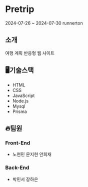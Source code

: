 # Pretrip
2024-07-26 ~ 2024-07-30 runnerton <Pre-Trip>

## 소개
여행 계획 반응형 웹 사이트 <br>


## 🖥️기술스택

- HTML
- CSS
- JavaScript
- Node.js
- Mysql
- Prisma


## 🔥팀원

### Front-End

- 노현민 문지현 안희재

### Back-End

- 박민서 장하은
  
